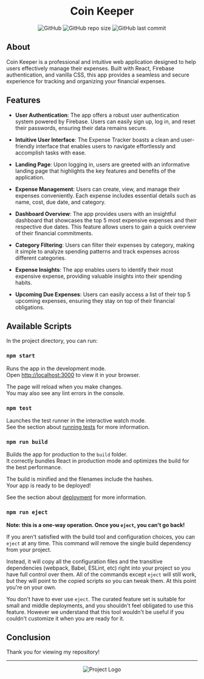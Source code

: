 <!-- Project Name -->
<h1 align="center">Coin Keeper</h1>

<!-- Badges (Optional) -->
<p align="center">
  <img alt="GitHub" src="https://img.shields.io/github/license/mikechackett/coinkeeper">
  <img alt="GitHub repo size" src="https://img.shields.io/github/repo-size/mikechackett/coinkeeper">
  <img alt="GitHub last commit" src="https://img.shields.io/github/last-commit/mikechackett/coinkeeper">
</p>

<!-- About Section -->
## About
Coin Keeper is a professional and intuitive web application designed to help users effectively manage their expenses. Built with React, Firebase authentication, and vanilla CSS, this app provides a seamless and secure experience for tracking and organizing your financial expenses.

<!-- Features Section -->
## Features

- **User Authentication**: The app offers a robust user authentication system powered by Firebase. Users can easily sign up, log in, and reset their passwords, ensuring their data remains secure.

- **Intuitive User Interface**: The Expense Tracker boasts a clean and user-friendly interface that enables users to navigate effortlessly and accomplish tasks with ease.

- **Landing Page**: Upon logging in, users are greeted with an informative landing page that highlights the key features and benefits of the application.

- **Expense Management**: Users can create, view, and manage their expenses conveniently. Each expense includes essential details such as name, cost, due date, and category.

- **Dashboard Overview**: The app provides users with an insightful dashboard that showcases the top 5 most expensive expenses and their respective due dates. This feature allows users to gain a quick overview of their financial commitments.

- **Category Filtering**: Users can filter their expenses by category, making it simple to analyze spending patterns and track expenses across different categories.

- **Expense Insights**: The app enables users to identify their most expensive expense, providing valuable insights into their spending habits.

- **Upcoming Due Expenses**: Users can easily access a list of their top 5 upcoming expenses, ensuring they stay on top of their financial obligations.

## Available Scripts

In the project directory, you can run:

### `npm start`

Runs the app in the development mode.\
Open [http://localhost:3000](http://localhost:3000) to view it in your browser.

The page will reload when you make changes.\
You may also see any lint errors in the console.

### `npm test`

Launches the test runner in the interactive watch mode.\
See the section about [running tests](https://facebook.github.io/create-react-app/docs/running-tests) for more information.

### `npm run build`

Builds the app for production to the `build` folder.\
It correctly bundles React in production mode and optimizes the build for the best performance.

The build is minified and the filenames include the hashes.\
Your app is ready to be deployed!

See the section about [deployment](https://facebook.github.io/create-react-app/docs/deployment) for more information.

### `npm run eject`

**Note: this is a one-way operation. Once you `eject`, you can't go back!**

If you aren't satisfied with the build tool and configuration choices, you can `eject` at any time. This command will remove the single build dependency from your project.

Instead, it will copy all the configuration files and the transitive dependencies (webpack, Babel, ESLint, etc) right into your project so you have full control over them. All of the commands except `eject` will still work, but they will point to the copied scripts so you can tweak them. At this point you're on your own.

You don't have to ever use `eject`. The curated feature set is suitable for small and middle deployments, and you shouldn't feel obligated to use this feature. However we understand that this tool wouldn't be useful if you couldn't customize it when you are ready for it.


<!-- Closing Statement -->
## Conclusion
Thank you for viewing my repository!

---

<p align="center">
  <img src="../budget-buddy/src/assets/coin.svg" alt="Project Logo">
</p>
